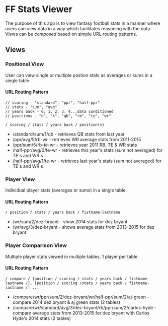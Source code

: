 # FF Stats Viewer

The purpose of this app is to view fantasy football stats in a manner where users can view data in a way which facilitates reasoning with the data. Views can be *composed* based on simple URL routing patterns. 

## Views

### Positional View

User can view single or multiple postion stats as averages or sums in a single table.

#### URL Routing Pattern

	// scoring - "standard", "ppr", "half-ppr"
	// stats - "sum", "avg"
	// years back - 0, 1, 2, 3, 4...data conditioned
	// positions - "d", "k", "qb", "rb", "te", "wr"

	/ scoring / stats / years back / position(s)

- /standard/sum/1/qb - retrieves QB stats from last year
- /ppr/avg/5/rb-wr - retrieves WR average stats from 2011-2015
- /ppr/sum/5/rb-te-wr - retrieves year 2011 RB, TE & WR stats
- /half-ppr/avg/0/te-wr - retrieves this year's stats (sum not averaged) for TE's and WR's
- /half-ppr/avg/1/te-wr - retrieves last year's stats (sum not averaged) for TE's and WR's

### Player View

Individual player stats (averages or sums) in a single table.

#### URL Routing Pattern

	/ position / stats / years back / fistname-lastname

- /wr/sum/2/dez-bryant - show 2014 stats for dez bryant
- /wr/avg/3/dez-bryant - shows average stats from 2013-2015 for dez bryant 

### Player Comparison View

Multiple player stats viewed in multiple tables. 1 player per table.

#### URL Routing Pattern

	/ compare / [position / scoring / stats / years back / fistname-lastname /], [position / scoring /stats / years back / fistname-lastname /] ...

- /compare/wr/ppr/sum/2/dez-bryant/wr/half-ppr/sum/2/aj-green - compare 2014 dez bryant & aj green stats (2 tables)
- /compare/wr/standard/avg/3/dez-bryant/rb/ppr/sum/2/carlos-hyde - compare average stats from 2013-2015 for dez bryant with Carlos Hyde's 2014 stats (2 tables)
